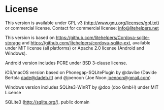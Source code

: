 # License

This version is available under GPL v3 (http://www.gnu.org/licenses/gpl.txt) or commercial license. Contact for commercial license: info@litehelpers.net

This version is based on https://github.com/litehelpers/Cordova-sqlite-storage and <https://github.com/litehelpers/cordova-sqlite-ext>, available under MIT license (all platforms) or Apache 2.0 license (Android and Windows).

Android version includes PCRE under BSD 3-clause license.

iOS/macOS version based on Phonegap-SQLitePlugin by @davibe (Davide Bertola <dade@dadeb.it>) and @joenoon (Joe Noon <joenoon@gmail.com>)

Windows version includes SQLite3-WinRT by @doo (doo GmbH) under MIT License

SQLite3 (http://sqlite.org/), public domain
